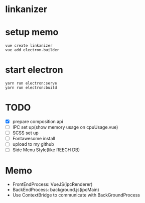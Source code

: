 # linkanizer

# setup memo

```
vue create linkanizer
vue add electron-builder
```

# start electron

```
yarn run electron:serve
yarn run electron:build
```

# TODO

- [x] prepare composition api
- [ ] IPC set up(show memory usage on cpuUsage.vue)
- [ ] SCSS set up
- [ ] Fontawesome install
- [ ] upload to my github
- [ ] Side Menu Style(like REECH DB)

# Memo

- FrontEndProcess: VueJS(ipcRenderer)
- BackEndProcess: background.js(ipcMain)
- Use ContextBridge to communicate with BackGroundProcess
